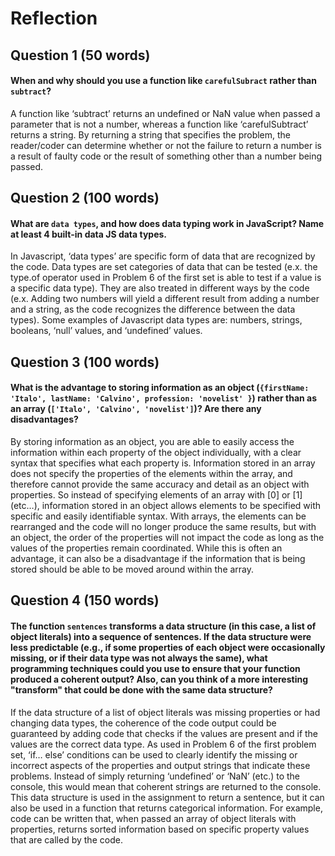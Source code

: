 # Reflection

## Question 1 (50 words)
#### When and why should you use a function like `carefulSubract` rather than `subtract`? 

A function like ‘subtract’ returns an undefined or NaN value when passed a parameter that is not a number, whereas a function like ‘carefulSubtract’ returns a string. By returning a string that specifies the problem, the reader/coder can determine whether or not the failure to return a number is a result of faulty code or the result of something other than a number being passed.

## Question 2 (100 words)
#### What are `data types`, and how does data typing work in JavaScript? Name at least 4 built-in data JS data types. 

In Javascript, ‘data types’ are specific form of data that are recognized by the code. Data types are set categories of data that can be tested (e.x. the type.of operator used in Problem 6 of the first set is able to test if a value is a specific data type). They are also treated in different ways by the code (e.x. Adding two numbers will yield a different result from adding a number and a string, as the code recognizes the difference between the data types). Some examples of Javascript data types are: numbers, strings, booleans, ‘null’ values, and ‘undefined’ values.

## Question 3 (100 words)
#### What is the advantage to storing information as an object (`{firstName: 'Italo', lastName: 'Calvino', profession: 'novelist' }`) rather than as an array (`['Italo', 'Calvino', 'novelist']`)? Are there any disadvantages?

By storing information as an object, you are able to easily access the information within each property of the object individually, with a clear syntax that specifies what each property is. Information stored in an array does not specify the properties of the elements within the array, and therefore cannot provide the same accuracy and detail as an object with properties. So instead of specifying elements of an array with [0] or [1] (etc…), information stored in an object allows elements to be specified with specific and easily identifiable syntax. With arrays, the elements can be rearranged and the code will no longer produce the same results, but with an object, the order of the properties will not impact the code as long as the values of the properties remain coordinated. While this is often an advantage, it can also be a disadvantage if the information that is being stored should be able to be moved around within the array.

## Question 4 (150 words)
#### The function `sentences` transforms a data structure (in this case, a list of object literals) into a sequence of sentences. If the data structure were less predictable (e.g., if some properties of each object were occasionally missing, or if their data type was not always the same), what programming techniques could you use to ensure that your function produced a coherent output? Also, can you think of a more interesting "transform" that could be done with the same data structure?

If the data structure of a list of object literals was missing properties or had changing data types, the coherence of the code output could be guaranteed by adding code that checks if the values are present and if the values are the correct data type. As used in Problem 6 of the first problem set, ‘if… else’ conditions can be used to clearly identify the missing or incorrect aspects of the properties and output strings that indicate these problems. Instead of simply returning ‘undefined’ or ‘NaN’ (etc.) to the console, this would mean that coherent strings are returned to the console. This data structure is used in the assignment to return a sentence, but it can also be used in a function that returns categorical information. For example, code can be written that, when passed an array of object literals with properties, returns sorted information based on specific property values that are called by the code. 